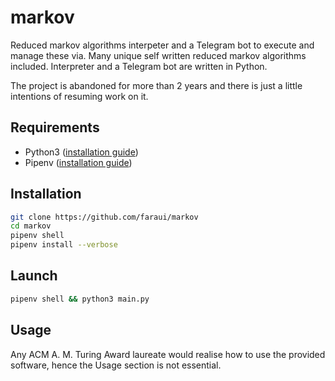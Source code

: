 # markov
Reduced markov algorithms interpeter and a Telegram bot to execute and manage these via. Many unique self written reduced markov algorithms included. Interpreter and a Telegram bot are written in Python.

The project is abandoned for more than 2 years and there is just a little intentions of resuming work on it.

## Requirements
- Python3 ([installation guide](https://wiki.python.org/moin/BeginnersGuide/Download))
- Pipenv ([installation guide](https://docs.pipenv.org/install/#installing-pipenv))

## Installation
```sh
git clone https://github.com/faraui/markov
cd markov
pipenv shell
pipenv install --verbose
```

## Launch
```sh
pipenv shell && python3 main.py
```

## Usage
Any ACM A. M. Turing Award laureate would realise how to use the provided software, hence the Usage section is not essential.
